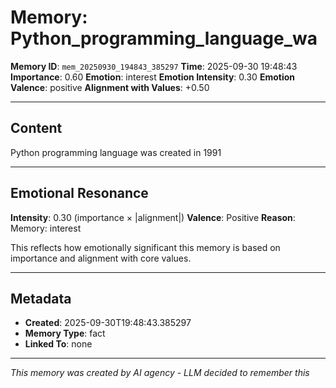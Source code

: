 # Memory: Python_programming_language_wa

**Memory ID**: `mem_20250930_194843_385297`
**Time**: 2025-09-30 19:48:43
**Importance**: 0.60
**Emotion**: interest
**Emotion Intensity**: 0.30
**Emotion Valence**: positive
**Alignment with Values**: +0.50

---

## Content

Python programming language was created in 1991

---

## Emotional Resonance

**Intensity**: 0.30 (importance × |alignment|)
**Valence**: Positive
**Reason**: Memory: interest

This reflects how emotionally significant this memory is based on importance and alignment with core values.

---

## Metadata

- **Created**: 2025-09-30T19:48:43.385297
- **Memory Type**: fact
- **Linked To**: none

---

*This memory was created by AI agency - LLM decided to remember this*
